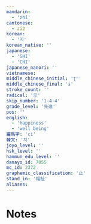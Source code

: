 ```yaml
---
mandarin:
  - 'zhǐ'
cantonese:
  - zi2
korean:
  - '지'
korean_native: ''
japanese:
  - 'SHI'
  - 'CHI'
japanese_nanori: ''
vietnamese:
middle_chinese_initial: 'ʈʰ'
middle_chinese_final: 'ɨ'
stroke_count: ''
radical: '示'
skip_number: '1-4-4'
grade_level: '先進'
pos: ''
english:
  - 'happiness'
  - 'well being'
羅馬字: 'ci'
韓文: '치'
joyo_level: ''
hsk_level: ''
hanmun_edu_level: ''
danayo_id: 7055
mc_id: 2372
graphemic_classification: '止'
stand_in: '福祉'
aliases:
---
```


# Notes
